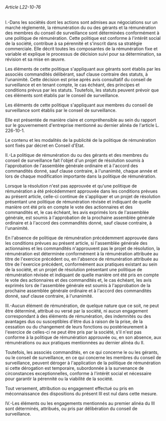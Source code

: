###### Article L22-10-76

I.-Dans les sociétés dont les actions sont admises aux négociations sur un marché réglementé, la rémunération du ou des gérants et la rémunération des membres du conseil de surveillance sont déterminées conformément à une politique de rémunération. Cette politique est conforme à l'intérêt social de la société, contribue à sa pérennité et s'inscrit dans sa stratégie commerciale. Elle décrit toutes les composantes de la rémunération fixe et variable et explique le processus de décision suivi pour sa détermination, sa révision et sa mise en œuvre.

Les éléments de cette politique s'appliquant aux gérants sont établis par les associés commandités délibérant, sauf clause contraire des statuts, à l'unanimité. Cette décision est prise après avis consultatif du conseil de surveillance et en tenant compte, le cas échéant, des principes et conditions prévus par les statuts. Toutefois, les statuts peuvent prévoir que ces éléments sont établis par le conseil de surveillance.

Les éléments de cette politique s'appliquant aux membres du conseil de surveillance sont établis par le conseil de surveillance.

Elle est présentée de manière claire et compréhensible au sein du rapport sur le gouvernement d'entreprise mentionné au dernier alinéa de l'article L. 226-10-1.

Le contenu et les modalités de la publicité de la politique de rémunération sont fixés par décret en Conseil d'Etat.

II.-La politique de rémunération du ou des gérants et des membres du conseil de surveillance fait l'objet d'un projet de résolution soumis à l'approbation de l'assemblée générale ordinaire et à l'accord des commandités donné, sauf clause contraire, à l'unanimité, chaque année et lors de chaque modification importante dans la politique de rémunération.

Lorsque la résolution n'est pas approuvée et qu'une politique de rémunération a été précédemment approuvée dans les conditions prévues au présent article, celle-ci continue de s'appliquer et un projet de résolution présentant une politique de rémunération révisée et indiquant de quelle manière ont été pris en compte le vote des actionnaires et des commandités et, le cas échéant, les avis exprimés lors de l'assemblée générale, est soumis à l'approbation de la prochaine assemblée générale ordinaire et à l'accord des commandités donné, sauf clause contraire, à l'unanimité.

En l'absence de politique de rémunération précédemment approuvée dans les conditions prévues au présent article, si l'assemblée générale des actionnaires et les commandités n'approuvent pas le projet de résolution, la rémunération est déterminée conformément à la rémunération attribuée au titre de l'exercice précédent ou, en l'absence de rémunération attribuée au titre de l'exercice précédent, conformément aux pratiques existant au sein de la société, et un projet de résolution présentant une politique de rémunération révisée et indiquant de quelle manière ont été pris en compte le vote des actionnaires et des commandités et, le cas échéant, les avis exprimés lors de l'assemblée générale est soumis à l'approbation de la prochaine assemblée générale ordinaire et à l'accord des commandités donné, sauf clause contraire, à l'unanimité.

III.-Aucun élément de rémunération, de quelque nature que ce soit, ne peut être déterminé, attribué ou versé par la société, ni aucun engagement correspondant à des éléments de rémunération, des indemnités ou des avantages dus ou susceptibles d'être dus à raison de la prise, de la cessation ou du changement de leurs fonctions ou postérieurement à l'exercice de celles-ci ne peut être pris par la société, s'il n'est pas conforme à la politique de rémunération approuvée ou, en son absence, aux rémunérations ou aux pratiques mentionnées au dernier alinéa du II.

Toutefois, les associés commandités, en ce qui concerne le ou les gérants, ou le conseil de surveillance, en ce qui concerne les membres du conseil de surveillance, peuvent déroger à l'application de la politique de rémunération si cette dérogation est temporaire, subordonnée à la survenance de circonstances exceptionnelles, conforme à l'intérêt social et nécessaire pour garantir la pérennité ou la viabilité de la société.

Tout versement, attribution ou engagement effectué ou pris en méconnaissance des dispositions du présent III est nul dans cette mesure.

IV.-Les éléments ou les engagements mentionnés au premier alinéa du III sont déterminés, attribués, ou pris par délibération du conseil de surveillance.

